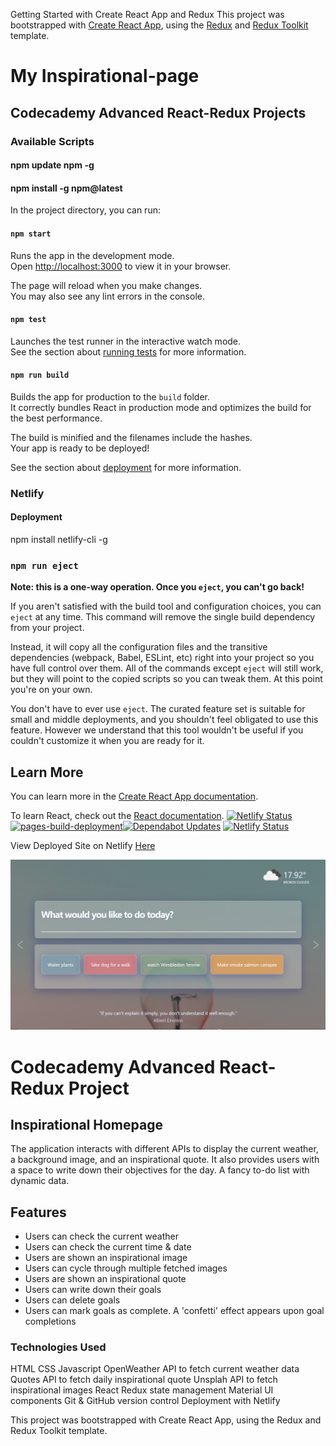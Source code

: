 
Getting Started with Create React App and Redux
This project was bootstrapped with [Create React App](https://github.com/facebook/create-react-app), using the [Redux](https://redux.js.org/) and [Redux Toolkit](https://redux-toolkit.js.org/) template.

# My Inspirational-page
## Codecademy Advanced React-Redux Projects
### Available Scripts

#### npm update npm -g

#### npm install -g npm@latest

In the project directory, you can run:

#### `npm start`

Runs the app in the development mode.\
Open [http://localhost:3000](http://localhost:3000) to view it in your browser.

The page will reload when you make changes.\
You may also see any lint errors in the console.

#### `npm test`

Launches the test runner in the interactive watch mode.\
See the section about [running tests](https://facebook.github.io/create-react-app/docs/running-tests) for more information.

#### `npm run build`

Builds the app for production to the `build` folder.\
It correctly bundles React in production mode and optimizes the build for the best performance.

The build is minified and the filenames include the hashes.\
Your app is ready to be deployed!

See the section about [deployment](https://facebook.github.io/create-react-app/docs/deployment) for more information.

### Netlify

#### Deployment

npm install netlify-cli -g

### `npm run eject`

**Note: this is a one-way operation. Once you `eject`, you can't go back!**

If you aren't satisfied with the build tool and configuration choices, you can `eject` at any time. This command will remove the single build dependency from your project.

Instead, it will copy all the configuration files and the transitive dependencies (webpack, Babel, ESLint, etc) right into your project so you have full control over them. All of the commands except `eject` will still work, but they will point to the copied scripts so you can tweak them. At this point you're on your own.

You don't have to ever use `eject`. The curated feature set is suitable for small and middle deployments, and you shouldn't feel obligated to use this feature. However we understand that this tool wouldn't be useful if you couldn't customize it when you are ready for it.

## Learn More

You can learn more in the [Create React App documentation](https://facebook.github.io/create-react-app/docs/getting-started).

To learn React, check out the [React documentation](https://reactjs.org/).
[![Netlify Status](https://api.netlify.com/api/v1/badges/f397f410-9033-4d89-bb68-ed68bb11a5db/deploy-status?branch=master)](https://app.netlify.com/sites/my-inspirationalhomepage/deploys) [![pages-build-deployment](https://github.com/SOliv1/inspirational-homepage/actions/workflows/pages/pages-build-deployment/badge.svg)](https://github.com/SOliv1/inspirational-homepage/actions/workflows/pages/pages-build-deployment)[![Dependabot Updates](https://github.com/SOliv1/inspirational-homepage/actions/workflows/dependabot/dependabot-updates/badge.svg)](https://github.com/SOliv1/inspirational-homepage/actions/workflows/dependabot/dependabot-updates)
[![Netlify Status](https://api.netlify.com/api/v1/badges/f397f410-9033-4d89-bb68-ed68bb11a5db/deploy-status?branch=master)](https://app.netlify.com/sites/my-inspirationalhomepage/deploys)

View Deployed Site on Netlify [Here](https://my-inspirationalhomepage.netlify.app/)

![screenshot](https://github.com/SOliv1/inspiring-homepage/blob/master/inspiring-homepage-banner.png)



# Codecademy Advanced React-Redux Project

## Inspirational Homepage

The application interacts with different APIs to display the current weather, a background image, and an inspirational quote. It also provides users with a space to write down their objectives for the day. 
A fancy to-do list with dynamic data.

## Features
* Users can check the current weather
* Users can check the current time & date
* Users are shown an inspirational image
* Users can cycle through multiple fetched images
* Users are shown an inspirational quote
* Users can write down their goals
* Users can delete goals
* Users can mark goals as complete. A 'confetti' effect appears upon goal completions

### Technologies Used
HTML
CSS
Javascript
OpenWeather API to fetch current weather data
Quotes API to fetch daily inspirational quote
Unsplah API to fetch inspirational images
React
Redux state management
Material UI components
Git & GitHub version control
Deployment with Netlify

This project was bootstrapped with Create React App, using the Redux and Redux Toolkit template.




